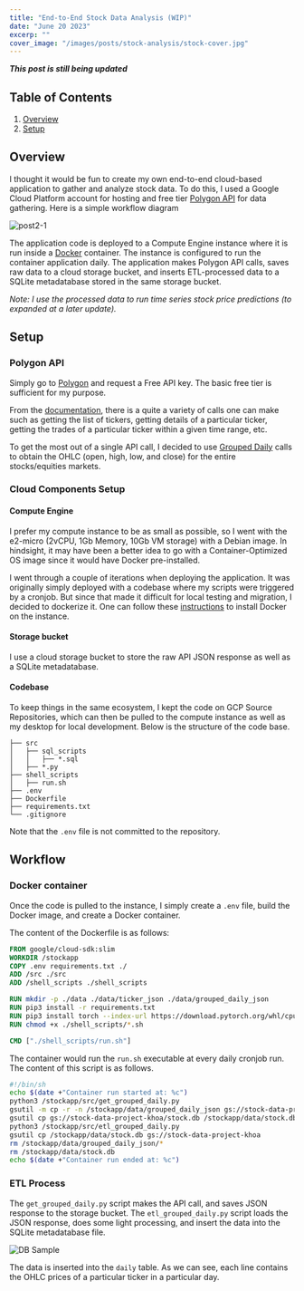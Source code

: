 ```yaml
---
title: "End-to-End Stock Data Analysis (WIP)"
date: "June 20 2023"
excerp: ""
cover_image: "/images/posts/stock-analysis/stock-cover.jpg"
---
```


_**This post is still being updated**_

## Table of Contents
1. [Overview](#overview)
2. [Setup](#setup)

## Overview <a name="overview"></a>
I thought it would be fun to create my own end-to-end cloud-based application to gather and analyze stock data. To do this, I used a Google Cloud Platform account for hosting and free tier [Polygon API](https://polygon.io/) for data gathering. Here is a simple workflow diagram

![post2-1](/images/posts/stock-analysis/stock-project-overview.jpg "Overview Diagram")

The application code is deployed to a Compute Engine instance where it is run inside a [Docker](https://www.docker.com/) container. The instance is configured to run the container application daily. The application makes Polygon API calls, saves raw data to a cloud storage bucket, and inserts ETL-processed data to a SQLite metadatabase stored in the same storage bucket.

*Note: I use the processed data to run time series stock price predictions (to expanded at a later update).*


## Setup <a name="setup"></a>
### Polygon API
Simply go to [Polygon](https://polygon.io/) and request a Free API key. The basic free tier is sufficient for my purpose. 

From the [documentation](https://polygon.io/docs/stocks), there is a quite a variety of calls one can make such as getting the list of tickers, getting details of a particular ticker, getting the trades of a particular ticker within a given time range, etc. 

To get the most out of a single API call, I decided to use [Grouped Daily](https://polygon.io/docs/stocks/get_v2_aggs_grouped_locale_us_market_stocks__date) calls to obtain the OHLC (open, high, low, and close) for the entire stocks/equities markets.

### Cloud Components Setup
#### Compute Engine
I prefer my compute instance to be as small as possible, so I went with the e2-micro (2vCPU, 1Gb Memory, 10Gb VM storage) with a Debian image. In hindsight, it may have been a better idea to go with a Container-Optimized OS image since it would have Docker pre-installed.

I went through a couple of iterations when deploying the application. It was originally simply deployed with a codebase where my scripts were triggered by a cronjob. But since that made it difficult for local testing and migration, I decided to dockerize it. One can follow these [instructions](https://docs.docker.com/engine/install/debian/) to install Docker on the instance.

#### Storage bucket
I use a cloud storage bucket to store the raw API JSON response as well as a SQLite metadatabase.

#### Codebase
To keep things in the same ecosystem, I kept the code on GCP Source Repositories, which can then be pulled to the compute instance as well as my desktop for local development. Below is the structure of the code base.
```
├── src
│   ├── sql_scripts
│   │   ├── *.sql
│   ├── *.py
├── shell_scripts
│   ├── run.sh
├── .env
├── Dockerfile
├── requirements.txt
└── .gitignore
```
Note that the `.env` file is not committed to the repository.

## Workflow
### Docker container
Once the code is pulled to the instance, I simply create a `.env` file, build the Docker image, and create a Docker container. 

The content of the Dockerfile is as follows:
```dockerfile
FROM google/cloud-sdk:slim
WORKDIR /stockapp
COPY .env requirements.txt ./
ADD /src ./src
ADD /shell_scripts ./shell_scripts

RUN mkdir -p ./data ./data/ticker_json ./data/grouped_daily_json
RUN pip3 install -r requirements.txt
RUN pip3 install torch --index-url https://download.pytorch.org/whl/cpu
RUN chmod +x ./shell_scripts/*.sh

CMD ["./shell_scripts/run.sh"]
```

The container would run the `run.sh` executable at every daily cronjob run. The content of this script is as follows.
```sh
#!/bin/sh
echo $(date +"Container run started at: %c")
python3 /stockapp/src/get_grouped_daily.py
gsutil -m cp -r -n /stockapp/data/grouped_daily_json gs://stock-data-project-khoa
gsutil cp gs://stock-data-project-khoa/stock.db /stockapp/data/stock.db
python3 /stockapp/src/etl_grouped_daily.py
gsutil cp /stockapp/data/stock.db gs://stock-data-project-khoa
rm /stockapp/data/grouped_daily_json/*
rm /stockapp/data/stock.db
echo $(date +"Container run ended at: %c")
```

### ETL Process
The `get_grouped_daily.py` script makes the API call, and saves JSON response to the storage bucket. The `etl_grouped_daily.py` script loads the JSON response, does some light processing, and insert the data into the SQLite metadatabase file.

![](/images/posts/stock-analysis/db-browser.png "DB Sample")

The data is inserted into the `daily` table. As we can see, each line contains the OHLC prices of a particular ticker in a particular day. 

